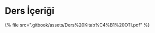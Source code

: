 # Ders İçeriği

<!--Index-->

{% file src=".gitbook/assets/Ders%20Kitab%C4%B1%20OTI.pdf" %}

<!--Index-->
